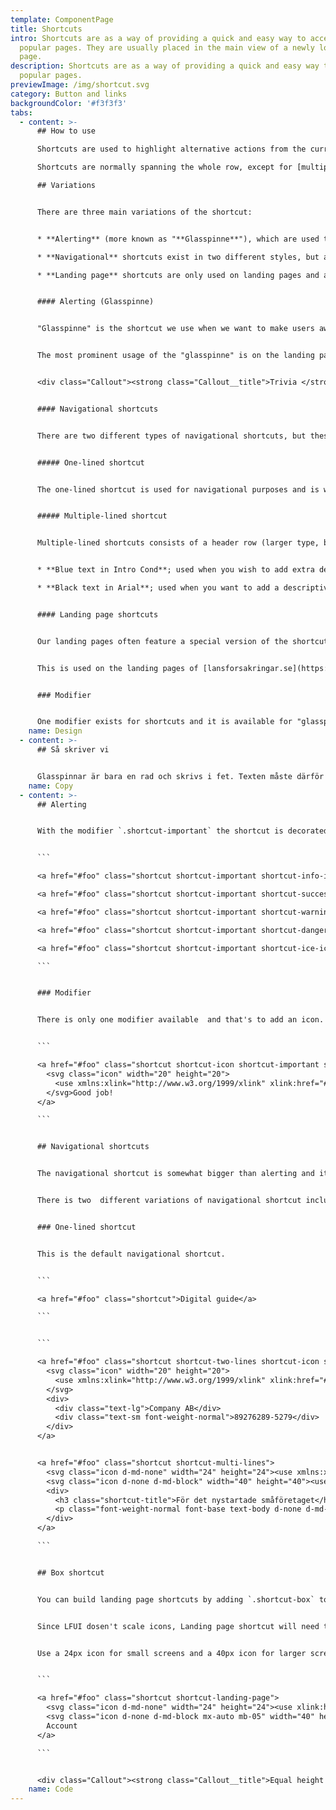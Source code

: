 ```yaml
---
template: ComponentPage
title: Shortcuts
intro: Shortcuts are as a way of providing a quick and easy way to access
  popular pages. They are usually placed in the main view of a newly loaded
  page.
description: Shortcuts are as a way of providing a quick and easy way to access
  popular pages.
previewImage: /img/shortcut.svg
category: Button and links
backgroundColor: '#f3f3f3'
tabs:
  - content: >-
      ## How to use

      Shortcuts are used to highlight alternative actions from the current flow which we think are important for the user. They are either of a more alerting nature or navigational, and each design only corresponds to one of these two uses. For both use cases the shortcut takes the user into another flow than the one they came from.

      Shortcuts are normally spanning the whole row, except for [multiple-lined shortcuts](#multiple-lined-shortcut) which may have two next to each other. They also feature a 2px shadow on the bottom to highlight that they can be clicked.

      ## Variations


      There are three main variations of the shortcut:


      * **Alerting** (more known as "**Glasspinne**"), which are used to highlight important actions which the user needs to act on.

      * **Navigational** shortcuts exist in two different styles, but all with the main purpose of highlighting alternative ways forward from the current view.

      * **Landing page** shortcuts are only used on landing pages and are used for helping users find the most common tasks/pages.


      #### Alerting (Glasspinne)


      "Glasspinne" is the shortcut we use when we want to make users aware of an action they need/are recommended to take, but probably isn't not why they arrived at the page (in contrast, alerts are for when we want to broadcast something to the user but they do not need to take any action). "Glasspinnar" use the same colors with the same meaning as regular [alerts](../system-display/alert), meaning that they are available in all four colours - however it is (almost) exclusively the blue neutral one which is in use. "Glasspinnar" are always just one row high, meaning the text should be kept short and snappy. The text is written in bold.


      The most prominent usage of the "glasspinne" is on the landing page of Mina Sidor where we use it for things like asking the customer to fill out our their "kundkännedomsfrågor" (KYC, Know Your Customer) and providing relevant offers ("your car turns 3 years old, you might want to change type of insurance"). It is however used on several other pages within Mina Sidor as well, such as product pages.


      <div class="Callout"><strong class="Callout__title">Trivia </strong><p class="Callout__text">The name comes from the need for a name to describe them with and someone thinking they resembled ice cream sticks (which is what "glasspinne" means in Swedish).</p></div>


      #### Navigational shortcuts


      There are two different types of navigational shortcuts, but these types are mainly aesthetic as they both do the same thing - they help the user to navigate in alternative patterns than the main purpose of the page they are on. The main difference between the types are how many rows they span, and how the design has been adapted for this.


      ##### One-lined shortcut


      The one-lined shortcut is used for navigational purposes and is white with blue bold text. Its relative size is somewhat bigger than the other versions.


      ##### Multiple-lined shortcut


      Multiple-lined shortcuts consists of a header row (larger type, bold) which communicates the main action and a textarea below to give more detail in. The textarea can span one or several rows andea you need to choose between one of the two modifiers for the styling:


      * **Blue text in Intro Cond**; used when you wish to add extra details in short form, e.g. the organisational number in the company switcher in Mina Sidor (with the company name being the header).

      * **Black text in Arial**; used when you want to add a descriptive text. An example of this in use is on navigational pages on lansforsakringar.se ([example](https://www.lansforsakringar.se/stockholm/privat/forsakring/fordonsforsakring/)).


      #### Landing page shortcuts


      Our landing pages often feature a special version of the shortcut which in its desktop-mode looks more like a large button than the other shortcuts (in its responsive mode it is very similar to the [one-lined shortcut](#one-lined-shortcut) however). The main area of the shortcut features a large icon, and below the icon a few (preferably only one) words describe what the shortcut leads to.


      This is used on the landing pages of [lansforsakringar.se](https://www.lansforsakringar.se/) and Mina Sidor as well as the [Om oss](https://www.lansforsakringar.se/privat/om-oss/) (about us)-section of lansforsakringar.se.


      ### Modifier


      One modifier exists for shortcuts and it is available for "glasspinnar" and navigational shortcuts; you can opt to put an icon in your shortcut. If so it is placed to the left of the text in the shortcut. Just make sure that you're consistent if you have several shortcuts grouped together.
    name: Design
  - content: >-
      ## Så skriver vi


      Glasspinnar är bara en rad och skrivs i fet. Texten måste därför vara kort och koncis.
    name: Copy
  - content: >-
      ## Alerting


      With the modifier `.shortcut-important` the shortcut is decorated with a background colour to make it stand out. These are also called "glasspinnar" by LF terminology. The variations come in the same styles as [Alerts](/components/web/system-display/alert) and are used by appending the class, for example, `.shortcut-info-ice`.


      ```

      <a href="#foo" class="shortcut shortcut-important shortcut-info-ice">Info</a>

      <a href="#foo" class="shortcut shortcut-important shortcut-success-ice">Success</a>

      <a href="#foo" class="shortcut shortcut-important shortcut-warning-ice">Warning</a>

      <a href="#foo" class="shortcut shortcut-important shortcut-danger-ice">Danger</a>

      <a href="#foo" class="shortcut shortcut-important shortcut-ice-ice-baby">Cool</a>

      ```


      ### Modifier


      There is only one modifier available  and that's to add an icon. Simple add `.shortcut-icon` and properly insert a 20px icon.


      ```

      <a href="#foo" class="shortcut shortcut-icon shortcut-important shortcut-success-ice">
        <svg class="icon" width="20" height="20">
          <use xmlns:xlink="http://www.w3.org/1999/xlink" xlink:href="#icon-flag-20"></use>
        </svg>Good job!
      </a>

      ```


      ## Navigational shortcuts


      The navigational shortcut is somewhat bigger than alerting and it's always white. Note that in all variations of the `.shortcut` the text is always bold.


      There is two  different variations of navigational shortcut included in LFUI.


      ### One-lined shortcut


      This is the default navigational shortcut.


      ```

      <a href="#foo" class="shortcut">Digital guide</a>

      ```


      ```

      <a href="#foo" class="shortcut shortcut-two-lines shortcut-icon shortcut-important shortcut-ice-ice-baby">
        <svg class="icon" width="20" height="20">
          <use xmlns:xlink="http://www.w3.org/1999/xlink" xlink:href="#icon-user-20"></use>
        </svg>
        <div>
          <div class="text-lg">Company AB</div>
          <div class="text-sm font-weight-normal">89276289-5279</div>
        </div>
      </a>


      <a href="#foo" class="shortcut shortcut-multi-lines">
        <svg class="icon d-md-none" width="24" height="24"><use xmlns:xlink="http://www.w3.org/1999/xlink" xlink:href="#icon-contract-24"></use></svg>
        <svg class="icon d-none d-md-block" width="40" height="40"><use xmlns:xlink="http://www.w3.org/1999/xlink" xlink:href="#icon-contract-40"></use></svg>
        <div>
          <h3 class="shortcut-title">För det nystartade småföretaget</h3>
          <p class="font-weight-normal font-base text-body d-none d-md-block">Har du nyligen startat eget? Du får en företagsförsäkring med fast pris som.</p>
        </div>
      </a>

      ```


      ## Box shortcut


      You can build landing page shortcuts by adding `.shortcut-box` to your shortcut. See the example below.


      Since LFUI dosen't scale icons, Landing page shortcut will need two icons defined, one for screens smaller than 768px and one for screens larger than 768px. Which one that will be display is controlled with [bootstraps display classes ](https://getbootstrap.com/docs/4.0/utilities/display/).


      Use a 24px icon for small screens and a 40px icon for larger screens.


      ```

      <a href="#foo" class="shortcut shortcut-landing-page">
        <svg class="icon d-md-none" width="24" height="24"><use xlink:href="#icon-wallet-24"></use></svg>
        <svg class="icon d-none d-md-block mx-auto mb-05" width="40" height="40"><use xlink:href="#icon-wallet-40"></use></svg>
        Account
      </a>

      ```


      <div class="Callout"><strong class="Callout__title">Equal height shortcuts </strong><p class="Callout__text">If your shortcuts contains words that might break into 2 lines you should consider adding `.h-100` to each `shortcut-landing-page` to create equal height shortcuts.</p></div>
    name: Code
---
```

